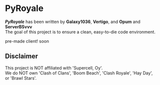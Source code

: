 # PyRoyale
***PyRoyale*** has been written by **Galaxy1036**, **Vertigo**, and **Opum** and **ServerBSvvv**
<br>
The goal of this project is to ensure a clean, easy-to-die code environment.

pre-made client!
soon

## Disclaimer
This project is NOT affiliated with 'Supercell, Oy'.
<br>
We do NOT own 'Clash of Clans', 'Boom Beach', 'Clash Royale', 'Hay Day', or 'Brawl Stars'.
